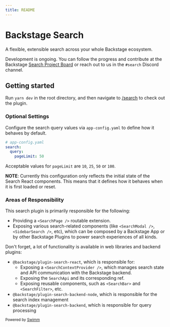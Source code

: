 ```yaml
---
title: README
---
```

# Backstage Search

A flexible, extensible search across your whole Backstage ecosystem.

Development is ongoing. You can follow the progress and contribute at the Backstage [Search Project Board](https://github.com/backstage/backstage/projects/6) or reach out to us in the `#search` Discord channel.

## Getting started

Run `yarn dev` in the root directory, and then navigate to [/search](http://localhost:3000/search) to check out the plugin.

### Optional Settings

Configure the search query values via `app-config.yaml` to define how it behaves by default.

```yaml
# app-config.yaml
search:
  query:
    pageLimit: 50
```

Acceptable values for `pageLimit` are `10`, `25`, `50` or `100`.

**NOTE**: Currently this configuration only reflects the initial state of the Search React components. This means that it defines how it behaves when it is first loaded or reset.

### Areas of Responsibility

This search plugin is primarily responsible for the following:

- Providing a `<SearchPage />` routable extension.
- Exposing various search-related components (like `<SearchModal />`, `<SidebarSearch />`, etc), which can be composed by a Backstage App or by other Backstage Plugins to power search experiences of all kinds.

Don't forget, a lot of functionality is available in web libraries and backend plugins:

- `@backstage/plugin-search-react`, which is responsible for:
  - Exposing a `<SearchContextProvider />`, which manages search state and API communication with the Backstage backend.
  - Exposing the `SearchApi` and its corresponding ref.
  - Exposing reusable components, such as `<SearchBar>` and `<SearchFilter>`, etc.
- `@backstage/plugin-search-backend-node`, which is responsible for the search index management
- `@backstage/plugin-search-backend`, which is responsible for query processing

<SwmMeta version="3.0.0"><sup>Powered by [Swimm](https://app.swimm.io/)</sup></SwmMeta>
